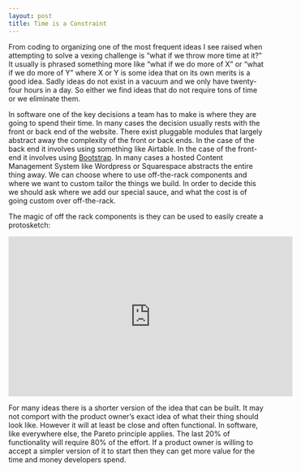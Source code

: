 ```yaml
---
layout: post
title: Time is a Constraint
---
```

From coding to organizing one of the most frequent ideas I see raised when attempting to solve a vexing challenge is “what if we throw more time at it?” It usually is phrased something more like “what if we do more of X” or “what if we do more of Y” where X or Y is some idea that on its own merits is a good idea. Sadly ideas do not exist in a vacuum and we only have twenty-four hours in a day. So either we find ideas that do not require tons of time or we eliminate them.

In software one of the key decisions a team has to make is where they are going to spend their time. In many cases the decision usually rests with the front or back end of the website. There exist pluggable modules that largely abstract away the complexity of the front or back ends. In the case of the back end it involves using something like Airtable. In the case of the front-end it involves using [Bootstrap](https://getbootstrap.com). In many cases a hosted Content Management System like Wordpress or Squarespace abstracts the entire thing away. We can choose where to use off-the-rack components and where we want to custom tailor the things we build. In order to decide this we should ask where we add our special sauce, and what the cost is of going custom over off-the-rack.

The magic of off the rack components is they can be used to easily create a protosketch:

<iframe width="560" height="315" src="https://www.youtube-nocookie.com/embed/V6nn9BxffIg" frameborder="0" allow="autoplay; encrypted-media" allowfullscreen></iframe>

For many ideas there is a shorter version of the idea that can be built. It may not comport with the product owner’s exact idea of what their thing should look like. However it will at least be close and often functional. In software, like everywhere else, the Pareto principle applies. The last 20% of functionality will require 80% of the effort. If a product owner is willing to accept a simpler version of it to start then they can get more value for the time and money developers spend.
